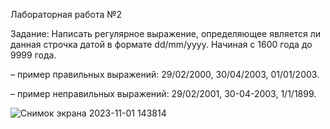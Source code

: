 Лабораторная работа №2

Задание: Написать регулярное выражение, определяющее является ли данная строчка датой в формате dd/mm/yyyy. Начиная с 1600 года до 9999 года.

– пример правильных выражений: 29/02/2000, 30/04/2003, 01/01/2003.

– пример неправильных выражений: 29/02/2001, 30-04-2003, 1/1/1899.

![Снимок экрана 2023-11-01 143814](https://github.com/ErnarGabbasov/lab2_java/assets/125185114/dc8bf585-c40a-4e93-b519-ffa36f6e6db0)
